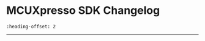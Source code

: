 # MCUXpresso SDK Changelog

```{include} /examples/_boards/frdmmcxw72/ChangeLog_board.md
:heading-offset: 2
```
---
